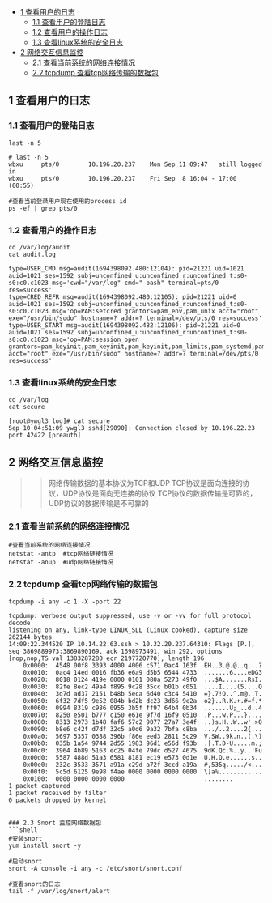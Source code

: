 
- [1 查看用户的日志](#1-查看用户的日志)
  - [1.1 查看用户的登陆日志](#11-查看用户的登陆日志)
  - [1.2 查看用户的操作日志](#12-查看用户的操作日志)
  - [1.3  查看linux系统的安全日志](#13--查看linux系统的安全日志)
- [2 网络交互信息监控](#2-网络交互信息监控)
  - [2.1 查看当前系统的网络连接情况](#21-查看当前系统的网络连接情况)
  - [2.2 tcpdump 查看tcp网络传输的数据包](#22-tcpdump-查看tcp网络传输的数据包)

## 1 查看用户的日志
### 1.1 查看用户的登陆日志
```shell
last -n 5

# last -n 5
wbxu     pts/0        10.196.20.237    Mon Sep 11 09:47   still logged in   
wbxu     pts/0        10.196.20.237    Fri Sep  8 16:04 - 17:00  (00:55)  

#查看当前登录用户现在使用的process id
ps -ef | grep pts/0

```

### 1.2 查看用户的操作日志
```shell
cd /var/log/audit
cat audit.log

type=USER_CMD msg=audit(1694398092.480:12104): pid=21221 uid=1021 auid=1021 ses=1592 subj=unconfined_u:unconfined_r:unconfined_t:s0-s0:c0.c1023 msg='cwd="/var/log" cmd="-bash" terminal=pts/0 res=success'
type=CRED_REFR msg=audit(1694398092.480:12105): pid=21221 uid=0 auid=1021 ses=1592 subj=unconfined_u:unconfined_r:unconfined_t:s0-s0:c0.c1023 msg='op=PAM:setcred grantors=pam_env,pam_unix acct="root" exe="/usr/bin/sudo" hostname=? addr=? terminal=/dev/pts/0 res=success'
type=USER_START msg=audit(1694398092.482:12106): pid=21221 uid=0 auid=1021 ses=1592 subj=unconfined_u:unconfined_r:unconfined_t:s0-s0:c0.c1023 msg='op=PAM:session_open grantors=pam_keyinit,pam_keyinit,pam_keyinit,pam_limits,pam_systemd,pam_unix,pam_ldap,pam_mkhomedir acct="root" exe="/usr/bin/sudo" hostname=? addr=? terminal=/dev/pts/0 res=success'

```

### 1.3  查看linux系统的安全日志

``` shell
cd /var/log
cat secure

[root@ywgl3 log]# cat secure
Sep 10 04:51:09 ywgl3 sshd[29090]: Connection closed by 10.196.22.23 port 42422 [preauth]

```


## 2 网络交互信息监控
>> 网络传输数据的基本协议为TCP和UDP
>> TCP协议是面向连接的协议，UDP协议是面向无连接的协议
>> TCP协议的数据传输是可靠的，UDP协议的数据传输是不可靠的

### 2.1 查看当前系统的网络连接情况

```shell
#查看当前系统的网络连接情况
netstat -antp  #tcp网络链接情况
netstat -anup  #udp网络链接情况

```

### 2.2 tcpdump 查看tcp网络传输的数据包

```shell
tcpdump -i any -c 1 -X -port 22

tcpdump: verbose output suppressed, use -v or -vv for full protocol decode
listening on any, link-type LINUX_SLL (Linux cooked), capture size 262144 bytes
14:09:22.344520 IP 10.14.22.63.ssh > 10.32.20.237.64310: Flags [P.], seq 3869889973:3869890169, ack 1698973491, win 292, options [nop,nop,TS val 1383287280 ecr 2197720770], length 196
	0x0000:  4548 00f8 3393 4000 4006 c571 0ac4 163f  EH..3.@.@..q...?
	0x0010:  0ac4 14ed 0016 fb36 e6a9 d5b5 6544 4733  .......6....eDG3
	0x0020:  8018 0124 419e 0000 0101 080a 5273 49f0  ...$A.......RsI.
	0x0030:  82fe 8ec2 49a4 f895 9c28 35cc b01b c051  ....I....(5....Q
	0x0040:  3d7d ad37 2151 b48b 5eca 6d40 c3c4 5410  =}.7!Q..^.m@..T.
	0x0050:  6f32 7df5 9e52 084b bd2b dc23 3d66 9e2a  o2}..R.K.+.#=f.*
	0x0060:  0994 8319 c986 0955 3b5f ff97 64b4 0b34  .......U;_..d..4
	0x0070:  8250 e501 b777 c150 e61e 9f7d 16f9 0510  .P...w.P...}....
	0x0080:  8313 2973 1b48 faf6 57c2 9077 27a7 3e4f  ..)s.H..W..w'.>O
	0x0090:  b8e6 c42f d7df 32c5 a0d6 9a32 7bfa c8ba  .../..2....2{...
	0x00a0:  5697 5357 0388 396b f86e eed3 2811 5c29  V.SW..9k.n..(.\)
	0x00b0:  035b 1a54 9744 2d55 1983 96d1 e56d f93b  .[.T.D-U.....m.;
	0x00c0:  3964 4b89 5163 ec25 04fe 79dc d527 4675  9dK.Qc.%..y..'Fu
	0x00d0:  5587 488d 51a3 6581 8181 ec19 e573 0d1e  U.H.Q.e......s..
	0x00e0:  232c 3533 3571 a91a c29d a72f 3ccd a19a  #,535q...../<...
	0x00f0:  5c5d 6125 9e98 f4ae 0000 0000 0000 0000  \]a%............
	0x0100:  0000 0000 0000 0000                      ........
1 packet captured
1 packet received by filter
0 packets dropped by kernel


### 2.3 Snort 监控网络数据包
```shell
#安装snort
yum install snort -y

#启动snort
snort -A console -i any -c /etc/snort/snort.conf

#查看snort的日志
tail -f /var/log/snort/alert

```



